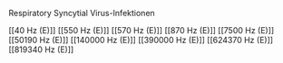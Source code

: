 Respiratory Syncytial Virus-Infektionen

[[40 Hz (E)]]
[[550 Hz (E)]]
[[570 Hz (E)]]
[[870 Hz (E)]]
[[7500 Hz (E)]]
[[50190 Hz (E)]]
[[140000 Hz (E)]]
[[390000 Hz (E)]]
[[624370 Hz (E)]]
[[819340 Hz (E)]]